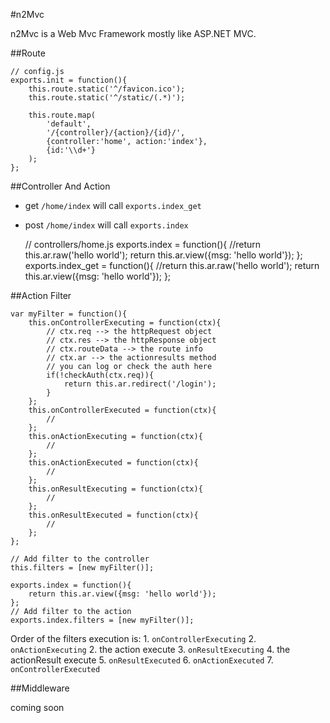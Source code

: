 #n2Mvc

  n2Mvc is a Web Mvc Framework mostly like ASP.NET MVC.

##Route
    
    // config.js
    exports.init = function(){
        this.route.static('^/favicon.ico');
        this.route.static('^/static/(.*)');
        
        this.route.map(
            'default',
            '/{controller}/{action}/{id}/',
            {controller:'home', action:'index'},
            {id:'\\d+'}
        );
    };

##Controller And Action

  - get  `/home/index` will call `exports.index_get`
  - post `/home/index` will call `exports.index`
  
    // controllers/home.js
    exports.index = function(){
        //return this.ar.raw('hello world');
        return this.ar.view({msg: 'hello world'});
    };
    exports.index_get = function(){
        //return this.ar.raw('hello world');
        return this.ar.view({msg: 'hello world'});
    };


##Action Filter

    var myFilter = function(){
        this.onControllerExecuting = function(ctx){
            // ctx.req --> the httpRequest object
            // ctx.res --> the httpResponse object
            // ctx.routeData --> the route info
            // ctx.ar --> the actionresults method
            // you can log or check the auth here
            if(!checkAuth(ctx.req)){
                return this.ar.redirect('/login');
            }
        };
        this.onControllerExecuted = function(ctx){
            //
        };
        this.onActionExecuting = function(ctx){
            //
        };
        this.onActionExecuted = function(ctx){
            //
        };
        this.onResultExecuting = function(ctx){
            //
        };
        this.onResultExecuted = function(ctx){
            //
        };
    };
    
    // Add filter to the controller
    this.filters = [new myFilter()];
    
    exports.index = function(){
        return this.ar.view({msg: 'hello world'});
    };
    // Add filter to the action
    exports.index.filters = [new myFilter()];

  Order of the filters execution is:
    1. `onControllerExecuting`
    2. `onActionExecuting`
    2.  the action execute
    3. `onResultExecuting`
    4.  the actionResult execute
    5. `onResultExecuted`
    6. `onActionExecuted`
    7. `onControllerExecuted`

##Middleware

  coming soon


